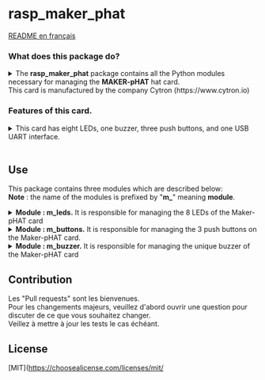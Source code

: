 # rasp_maker_phat

[README en français](./FR_README.md)

### What does this package do?
<details>
<summary>The <b>rasp_maker_phat</b> package contains all the Python modules necessary for managing the <b>MAKER-pHAT</b> hat card.<br>This card is manufactured by the company Cytron (https://www.cytron.io)</summary><br>           
   
Example of assemblies on modules Raspberry Pi 3B+ ou Pi Zero.<br><br>

![](./maker-pHat-card-monted.png )

</details>


### Features of this card.
<details>
<summary>This card has eight LEDs, one buzzer, three push buttons, and one USB UART interface.<br><br></summary>

>- Its size is the same as that of a Raspberry Pi Zero module. It integrates perfectly with the Pi Zero SBC type series<br>
(SBC :single-board computer)<br>
>- It is also compatible with Raspberry Pi sizes: <br>
>   - Standard size : 3B/3B+/4B1GB/4B2GB/4B4GB<br>
>   - Medium size: 3A+<br>
>   - Small size: Pi Zero/W/WH..<br>
>- Its pinout is fully compatible with the GPIO Bus of Raspberry modules.
>- The 8 LEDs are selectable via the pins  GPIO (17, 18, 27, 22, 25, 12, 13, 19) in BCM mode.<br>
>- The three push buttons are programmable via the pins GPIO (21,19,20) in BCM mode. <br>
>- The Buzzer can be activated on the pin (GPIO 26)  in BCM mode.<br>
>- The GPIO pins assigned to each functionality are clearly identified (screen printed) on the printed circuit.<br>Including SPI, UART, I2C, 5V, 3.3V, et GND.<br>
>- Its USB input acts as a power input and UART ports..
>- Its USB input voltage is 5v. The source can be a PC, a power bank or an AC adapter.<br>
    It can also be powered by the 5V BUS of the Raspberry Pi module.

 <br><br>
**For more information, consult the manufacturer's website** [CyTRON](https://www.cytron.io/c-raspberry-pi-hat#/-c616/cytron-m11/sort=p.number_sales/order=DESC/limit=20/minPrice=/maxPrice=)<br><br>


![](/Documents/EN_Maker-pHAT_Overview.png)


</details>

## Use

This package contains three modules which are described below:
<br>**Note** : the name of the modules is prefixed by "**m_**" meaning **module**.

<details>
<summary><b>Module : m_leds.</b> It is responsible for managing the 8 LEDs of the Maker-pHAT card</summary><br>

>  <details>
>  <summary><b>Methodes</b> :</summary><br> 
>
>>  <details>
>>  <summary><b>flash( led_n , tempo = 1.0 )</b></summary><br>
>>
>>>-  **AIM** : The LED concerned goes to the <b>ON</b> state, then <b>tempo</b> second later goes to the <b>OFF</b> state.<br><br>
>>>-  **PARAMETER** :
>>>    - **led_n** : LED index.
>>>      -  int [0, 7] 
>>>      -  led_n = 0 for the LED on the far right of the Maker-pHAT board.
>>>      -  led_n = 7 for the LED on the far left of the Maker-pHAT board.<br><br>
>>>    - **tempo** : float, ]0, oo[
>>>      -  Time (in seconds) during which the Led 'n' will be **ON**. After this time it goes to the **OFF** state.<br>
>>>         By default **tempo** = 1.0 seconds<br><br>   
>>  </details>
>>
>>  <details>
>>  <summary><b>flash_mask(mask = 0xFF, tempo = 1.0)</b></summary><br>    
>>
>>>-  **AIM** : The LED(s) concerned set **ON** ,  then after the tempo has elapsed,  the same LEDs set **OFF**<br><br>
>>>-  **PARAMETER** :   
>>>    - **mask** : 8-bit mask, each bit is associated with an LED.
>>>      -  int [0x00, 0xFF] 
>>>      -  mask = 0x01 is associated with the LED located on the far right of the Maker-pHAT card.
>>>      -  mask = 0x80 is associated with the LED located on the far left of the Maker-pHAT card.
>>>      -  mask = 0b01010101 = 0x55 is associated with the index LEDS {6, 4, 2, 0}
>>>      -  mask = 0xFF is associated with the index LEDS {7, 6, 5, 4, 3, 2, 1, 0}<br><br>
>>>    - **tempo** : float, ]0, oo[
>>>      -  Time (in seconds) during which the Led 'n' will be **ON**. After this time it goes to the **OFF** state.<br>
>>>         By default **tempo** = 1.0 seconds<br><br>   
>>  </details>
>>
>>  <details>
>>  <summary><b>set_on_leds( mask = 0x00)</b></summary><br>    
>>
>>>-  **AIM** : The LED(s) concerned set **ON**.</b></b>
>>>-  **PARAMETER** :   
>>>    - **mask** : 8-bit mask, each bit is associated with an LED.
>>>      -  int [0x00, 0xFF] 
>>>      -  mask = 0x01 is associated with the LED located on the far right of the Maker-pHAT card.
>>>      -  mask = 0x80 is associated with the LED located on the far left of the Maker-pHAT card.
>>>      -  mask = 0b01010101 = 0x55 is associated with the index LEDS {6, 4, 2, 0}
>>>      -  mask = 0xFF is associated with the index LEDS {7, 6, 5, 4, 3, 2, 1, 0}<br><br>
>>>      -  **NOTE 1**: if mask = 0x00 then the state of the 8 LEDs will not be modified.
>>>      -  **NOTE 2**: if an LED affected by the mask is in the **ON** state, then the state remains at **ON**.
>>  </details>
>>
>>  <details>
>>  <summary><b>set_off_leds( mask = 0x00)</b></summary><br>    
>>
>>>-  **AIM** : The LED(s) concerned set **OFF**.</b></b>
>>>-  **PARAMETER** :     
>>>    - **mask** : 8-bit mask, each bit is associated with an LED.
>>>      -  int [0x00, 0xFF] 
>>>      -  mask = 0x01 is associated with the LED located on the far right of the Maker-pHAT card.
>>>      -  mask = 0x80 is associated with the LED located on the far left of the Maker-pHAT card.
>>>      -  mask = 0b01010101 = 0x55 is associated with the index LEDS {6, 4, 2, 0}
>>>      -  mask = 0xFF is associated with the index LEDS {7, 6, 5, 4, 3, 2, 1, 0}<br><br>
>>>      -  **NOTE 1**: if mask = 0x00 then the state of the 8 LEDs will not be modified.
>>>      -  **NOTE 2**: if an LED affected by the mask is in the **OFF** state, then the state remains at **OFF**.
>>  </details>
>>
>>  <details>
>>  <summary><b>Code example</b></summary><br>  
>>
>>>  ```python
>>>  from rasp_maker_phat import m_leds as leds
>>>  
>>>  # Class instantiation
>>>  leds = leds.Leds()
>>>  
>>>  # Turns on Led #2 for one second (default) then turns on Led #5 for 0.3 seconds.
>>>  leds.flash( 2 )
>>>  leds.flash( 2, 0.3 )
>>>  
>>>  # Turn off all the LEDs then turn on only the odd index LEDs.
>>>  leds.set_off_leds( x0FF )
>>>  leds.set_on_leds( x055 )
>>>  
>>>  # Turn off all LEDs, then turn on all odd LEDs for 1.5 seconds
>>>  # then turn on all even LEDs for 2.6 seconds
>>>  leds.set_off_leds( x0FF )
>>>  leds.flash_mask( x055, 1.5 )
>>>  leds.flash_mask( x0AA, 2.6 )
>>>  ``` 
>>  </details>
>>
>>  `_______________________________________________________________________________`
>  </details>
</details>

<details>
<summary><b>Module : m_buttons.</b> It is responsible for managing the 3 push buttons on the Maker-pHAT card.</summary><br>

>   <details>
>      <summary><b>Getters</b> :</summary> 
>      <br>
>
>>-   **list_of_switch_pins**<br>
>>        return the list of BCM references of the 3 pins associated with the 3 switchs name screen printed of the Maker_pHAT card.<br>
>>-   **list_of_switch_names**<br>
>>        return list of switch names which are screen printed on the maker-pHAT card.<br>
>>-   **dico_switch_name_to_pin_code**<br>
>>        return the dictionary of couples (switch_name, pin_code) where switch_name is the key.<br>
>>-   **dico_pin_code_to_switch_name**<br>
>>        return the dictionary of couples (pin_code, switch_name) where code_pin is the key.<br>
>   </details>
>
>   <details>
>   <summary><b>Methodes</b> :</summary><br>
>
>>  <details>
>>  <summary><b>logical_state_pins (list_of_switch_name)</b> :</summary><br>  
>> 
>>>-  **AIM**<br>
>>>     Returns the logical state of the three switches in the form of a dictionary of three pairs **<Key, value>**.<br>
>>>     Where **Key** is the switch name, and **value** is the **logical state of the pin** associated with the switch.<br>
>>>     The dictionary contains as many pairs as valid and different switch names requested in the input parameter.<br><br>
>>>- **PARAMETER**
>>>   -  **list_of_switch_name** : 
>>>         -   What data types are allowed or prohibited for the input parameter.<br>
>>>              -   is **str**   : In this case, only one switch name is allowed. It will then be either **"sw1"** or **"sw2"** or **"sw3"**..<br>
>>>              -   is **tuple** : **NOT ALLOWED**.<br>
>>>              -   is **list**  : In this case this list must contain one or more switch names among : **"sw1"** and/or **"sw2"** and/or **"sw3"**.<br>
>>>                                 The order does not matter and accidental repetition of a name has no consequences..<br><br>
>>>        -    **Reminder** : <br>
>>>               -   Be careful when using the print statement.<br>
>>>                   Don't forget to alternate between double quotes and single quotes.<br>
>>>                   ```
>>>                   print( f"states are { x.logical_state_pins( ['sw1', 'sw3'] ) } " )
>>>                   print( f'states are { x.logical_state_pins( ["sw1", "sw3"] ) } ' )
>>>                   ```
>>>        -    **Warning** : <br>
>>>              -   If the switch name is not among **"sw1"** or **"sw2"** or **"sw3"** Then a **KeyError** will be raised.<br>
>>>                  Intercepting and handling this error is the responsibility of the user.<br><br>
>>>- **RETURN**<br>
>>>    -  The logical state of a pin takes three forms
>>>         -    String **"ON"**  which means *the switch is in the pressed state*.<br>
>>>         -    String **"OFF"** which means *the switch is in the released state*.<br>
>>>         -    **None**  which means *the switch has not been initialized*, the request has no meaning.<br><br>
>>>    -  examples of allowed syntax
>>>
>>>         -    input is a string.<br> 
>>>              ```
>>>              logical_state_pins( "sw1" ) -->  { "sw1": "ON" }
>>>              logical_state_pins( "sw2" ) -->  { "sw2": None }
>>>              ```
>>>         -    input is a Liste. 
>>>              ```
>>>              logical_state_pins( ["sw3"] ) -->  { "sw3":"OFF" } 
>>>              logical_state_pins( ["sw1", "sw2", "sw3"] ) -->  { "sw1":"ON", "sw2": None, "sw3":"OFF" }
>>>              ```
>>  </details>
>>
>>  <details>
>>  <summary><b>add_event_detect_switch(  switch_name, trigger = GPIO.FALLING, callback = empty , bouncetime = 50)</b> :</summary><br>
>>
>>>-  **AIM**<br>
>>>     Creates a thread that monitors actions performed on switch (**switch_name**) of the Maker-pHat board.<br>
>>>     The action (**trigger**) will consist of pressing or releasing or both.<br>
>>>     As soon as the action appears, the thread will call the function (**callback**) which will process the action on the switch.<br><br>
>>>- **PARAMETERS**
>>>   -  **switch_name** : str in set "**sw1**", "**sw2**", "**sw3**" .<br>
>>>       - This is the name of the switch of the Maker-pHat board that will be monitored by the thread.<br><br>
>>>   -  **trigger** : indicates on which edge of the signal the processing will be triggered.
>>>       - int only three  possible values [GPIO.FALLING (press), GPIO.RISING (release) , GPIO.BOTH (press or realease] 
>>>       - All actions on a switch will trigger processing either on the rising edge of the signal, or on the falling edge, or both.<br>
>>>         In the latter case the processing will be triggered twice.<br><br>
>>>   - **callback** : this parameter is the name of the function that will be called by the thread to process the event.<br>
>>>      - The default name is **empty**.<br>
>>>        It is a function internal to the class, and this function does nothing (pass).
>>>      - If you do not redefine the callback setting, a tread will still be created.<br>
>>>        When an event occurs, the **empty** function will be called but will produce no effect.<br>
>>>      - **Warning** :<br>
>>>        The name of the processing function is not a string.<br>
>>>        Therefore, it should not be written in quotes or double quotes, as strings usually are.
>>>        <br><br>
>>>   - **bouncetime** : time required to stabilize the state of the push button.
>>>      - int [0,oo[.<br>
>>>      - The unit is milliseconds. By default, its value is set to 5O ms. <br>
>>>      - **Reducing** this value risks making the treatment behavior unstable.<br>
>>>        There is a risk that for a single action the processing will then be launched several times in succession.<br>
>>>      - **Increasing** this value delays the processing of the push button action.<br><br>  
>>  </details>
>>  
>>  <details>
>>  <summary><b>cleanup (switch_names = None)</b> :</summary> 
>>  <br>
>>     
>>>-  **AIM**<br>
>>>       -  The switch(es) mentioned in the parameter (switch_names) will result in:
>>>           - The deactivation of each of the pins associated with these switches.
>>>           - Putting pins in an electrical state which does not entail any risk of destruction of the Raspberry card
>>>           - Stopping and destroying the threads concerned.
>>>       - After this command, all actions on the switches concerned will no longer have any effect..<br><br>
>>>-  **PARAMETER**<br>
>>>       -  **switch_name** : Several writings and types are possible.<br><br>
>>>           - If this parameter is not specified, then its default value will be **None**<br>
>>>             In this case the three switches **sw1**" and "**sw2**" and "**sw3**" will be cleaned.<br>
>>>             After this command, any actions on any switches of the Maker-pHAT card will have no effect.<br><br>
>>>           - str **sw1**" or "**sw2**" or "**sw3**". Only one switch name at a time will be cleaned.<br><br>
>>>           - List or Tuple must contain only the terms **"sw1"** and/or **"sw2"** and/or **"sw3"**<br>
>>>             **Remark**<br>
>>>                -   Writing [ "sw1", "sw2", "sw3" ] is equivalent to not entering a value for this parameter (None case).<br>
>>>                -   The order of the switch names in the list does not matter.<br>
>>>                -   An accidental repetition of a switch name has no consequences.<br>
>>>                    At the first occurrence of the switch name, it will be cleaned.<br><br>
>>  </details>
>>
>>  <details>
>>  <summary><b>Details about writing callback functions</b> :</summary> 
>>  <br>
>>
>>> <details>
>>> <summary><b>how many formats are allowed ? :</b> :</summary> 
>>> <br>
>>> 
>>>   
>>>>  ```python
>>>>  # First possible format
>>>>  # args is a tuple always contains only one element.
>>>>  # This element is the code BCM of the pin causing the event, and **args[0]** is the value of this pin code.
>>>>  def your_function_name(*args):
>>>>      pin_code = args[0]
>>>>      your code
>>>>  
>>>>  # Second possible format
>>>>  # pin_code is the code BCM of the pin causing the event
>>>>  def your_function_name(pin_code):
>>>>      your code
>>>>  ```
>>> </details>
>>>
>>> <details>
>>> <summary><b>how many callback functions should we create ? :</b> :</summary> 
>>> <br>
>>>>     
>>>>  ```python
>>>>  # FIRST POSSIBILIY
>>>>  #    One function per switch you want to monitor, for exemple sw1 and sw3
>>>>  #    In this case the input parameter is unimportant since it is known in advance, but
>>>>  #    the format of this parameter must be indicated even if it will not be used in your code
>>>>  
>>>>  def name_of_your_SW1_callback_function(chosen_parameter_format):
>>>>      your code to process the sw1 switch
>>>>  
>>>>  def name_of_your_SW3_callback_function(chosen_parameter_format):
>>>>      your code to process the sw3 switch
>>>>  #-----------------------------------------------------------
>>>>  
>>>>  # SECOND POSSIBILIY
>>>>  #     Only one function common to all switches.
>>>>  #     It is your code which will adapt the processing according to the input parameter, whatever its format
>>>>  def name_of_your_COMMON_callback_function(pin_code) :
>>>>      if pin_code == PIN_CODE_SW1 :
>>>>         your code for switch sw1
>>>>  
>>>>      elif pin_code == PIN_CODE_SW2 :
>>>>         your code for switch sw2
>>>>  
>>>>      elif pin_code == PIN_CODE_SW3 :
>>>>         your code for switch sw3
>>>>  
>>>>      else :
>>>>         your code for Error (normally this case is impossible)
>>>>  ```
>>> </details>
>>>
>>> <details>
>>> <summary><b>How to process events in the case where trigger == GPIO.BOTH ? :</b> :</summary> 
>>> <br>
>>>   
>>>>   You will not get any information about the action on the switch.<br>
>>>>   Is this a press or a release of the switch? Impossible to know.<br>
>>>>   The input parameter of your callback function will not contain this information, it will only contain the pin code.
>>>>   <br>
>>>>
>>>>  ```python
>>>>  
>>>>  # SIMPLEST CASE
>>>>  #    You do not care whether the triggering of the call is due to a pressing or releasing action on the switch.
>>>>  #    For exemple on sw1 switch, and regardless of the type of triggering event
>>>>  
>>>>  def name_of_your_BOTH_callback_function_on_SW1(chosen_parameter_format):
>>>>      x.your code for switch sw1 
>>>>  
>>>>  #-----------------------------------------------------------
>>>>  
>>>>  
>>>>  
>>>>  # SLIGHTLY LESS SIMPLE CASE
>>>>  #    Depending on the logical state of the switch you select the processing planned for the appropriate type of event
>>>>  
>>>>  def name_of_your_BOTH_callback_function_on_SW1(chosen_parameter_format):
>>>>      if x.logical_state_pins( 'sw1' ) == "ON"  :
>>>>          x.your code for switch sw1 on FALLING edge
>>>>
>>>>      elif x.logical_state_pins( 'sw1' ) == "OFF" :
>>>>          x.your code for switch sw1 on RISING edge   
>>>>
>>>>      else :  # None case but it is imposible
>>>>          pass
>>>>  
>>>>  #-----------------------------------------------------------
>>>>  
>>>>  
>>>>     
>>>>  # MORE COMPLEX CASE
>>>>  #     You must use two callback functions
>>>>  #     -- One for the action of pressing the switch. 
>>>>  #     -- Another when the action disappears.
>>>>  #     The principle is that each callback function deactivates itself and activates the opposite callback function.
>>>>  #     These are two mirror functions
>>>>  #
>>>>  #     Exemple for the switch sw3 (inst_button)
>>>>  
>>>>  inst_buttons = buttons.Buttons()
>>>>  
>>>>  def name_of_your_FALLING_callback_function_SW3(pin_code) :
>>>>      # you deactivate the callback function processing the FALLING trigger, and activate the callback function processing the RISING trigger
>>>>      # The Buttons class allows you to do this in a single command
>>>>      inst_buttons.add_event_detect_switch(  "sw3", GPIO.RISING, name_of_your_RISING_callback_function_SW3 )
>>>>  
>>>>      # your specific code for FALLING event start here
>>>>      your code ....
>>>>  
>>>>  
>>>>  def name_of_your_RISING_callback_function_SW3(pin_code) :
>>>>      # you deactivate the callback function processing the RISING trigger, and activate the callback function processing the FALLING trigger
>>>>      # The Buttons class allows you to do this in a single command
>>>>      inst_buttons.add_event_detect_switch( "sw3", GPIO.FALLING, name_of_your_FALLING_callback_function_SW3)
>>>>  
>>>>      # your specific code for RISING event start here
>>>>      your code  ....     
>>>>  ```
>>>>  </details>
>>>> 
>>>  </details>
>>>  
>>>  <details>
>>>  <summary><b>Code example</b></summary> 
>>>  <br>  
>>>     
>>>>  ```python
>>>>    buts = Buttons()
>>>>
>>>>    # Declaration of event processing functions (callback function)
>>>>    def test_button_sw1(*args):
>>>>        print(f"here sw1 processing, args : {args}" )
>>>>
>>>>    def test_button_sw2(*args):
>>>>        print(f"here sw2 processing, args[0] : {args[0]}" )
>>>>
>>>>    def test_button_sw3(pin_code):
>>>>        print(f"here sw3 processing, pin_code : {pin_code}" )
>>>>
>>>>    def common_test_button_switch(pin_code):
>>>>        print(f"COMMON processing : Event on pin_code {pin_code}")
>>>>
>>>>    def rising_event_detected_on_sw1(pin_code):
>>>>        buts.add_event_detect_switch("sw1", GPIO.FALLING, falling_event_detected_on_sw1)
>>>>        print(f"States : {buts.logical_state_pins('sw1')}")
>>>>        print(f"rising_event  : pin {pin_code}" )
>>>>
>>>>    def falling_event_detected_on_sw1(pin_code ):
>>>>        buts.add_event_detect_switch("sw1", GPIO.RISING, rising_event_detected_on_sw1)
>>>>        print(f"States : {buts.logical_state_pins('sw1')}")
>>>>        print(f"falling_event : pin {pin_code}" )
>>>>
>>>>
>>>>
>>>>    # Assignment of treads monitoring events occurring on each switch
>>>>    # Each switch has its own callback function.
>>>>    buts.add_event_detect_switch("sw1", GPIO.FALLING, test_button_sw1)
>>>>    buts.add_event_detect_switch("sw2", GPIO.RISING , test_button_sw2)
>>>>    buts.add_event_detect_switch("sw3", GPIO.BOTH   , test_button_sw3)
>>>>
>>>>
>>>>    print("\nYou can now push the button to test them FALLING, RISING, BOTH" )
>>>>    time.sleep(7)
>>>>
>>>>    # Reassign threads monitoring events occurring on each switch
>>>>    # All switches have the same callback function.
>>>>    buts.add_event_detect_switch("sw1", GPIO.FALLING, common_test_button_switch)
>>>>    buts.add_event_detect_switch("sw2", GPIO.RISING , common_test_button_switch)
>>>>    buts.add_event_detect_switch("sw3", GPIO.BOTH   , common_test_button_switch)
>>>>    print("\nYou can now push the button to test them with the same callback function")
>>>>    time.sleep(7)
>>>>
>>>>    # Now we deactivate all switches
>>>>    print("\nCleanup all switch. Now no more reaction from the switches")
>>>>    print(f"states befor cleanup : {buts.logical_state_pins(buts.list_of_switch_names)}")
>>>>    buts.cleanup(  )
>>>>    print(f"states after cleanup : {buts.logical_state_pins(buts.list_of_switch_names)}")
>>>>    time.sleep(4)
>>>>
>>>>    # Only callback function of sw1 is activated t_detect_switch/
>>>>    print("\nOnly switch SW1 is re-activated. with BOTH trigger. The callback function will be twice callet. Test  it" )
>>>>    print(f"States befor add_event_detect_switch : {buts.logical_state_pins(buts.list_of_switch_names)}")
>>>>    buts.add_event_detect_switch("sw1", GPIO.BOTH, test_button_sw1)
>>>>    print(f"States after add_event_detect_switch : {buts.logical_state_pins(buts.list_of_switch_names)}")
>>>>    time.sleep(4)
>>>>
>>>>    # To detect front up and front down
>>>>    buts.add_event_detect_switch("sw1", GPIO.FALLING, falling_event_detected_on_sw1)
>>>>    print("\nFinally we simulate the BOTH trigger with two callback functions on the sw1")
>>>>    time.sleep(7)
>>>>    print()
>>>>
>>>>  ```
>>>  </details>
>>>
>>>`_______________________________________________________________________________`
>>  </details>
>
>  </details>

<details>   
<summary><b>Module  : m_buzzer.</b> It is responsible for managing the unique buzzer of the Maker-pHAT card</summary><br>
   
>  <details>
>  <summary><b>Methodes</b> :</summary><br> 
>
>>  <details>
>>  <summary><b>beep (beep_duration = 1.0)</b> :</summary><br>
>>
>>>-  **AIM** :  For a time expressed in seconds, the buzzer emits a sound.<br><br>
>>>-  **PARAMETERS**
>>>      -  **beep_duration** : float in ]0, oo[.<br>
>>>      -  Unit seconds
>>>      -  Default value 1 second.
>>  </details> 
>>
>>  <details>
>>  <summary><b>beep_repeat (number_cycles = 2, beep_duration = 1.0, noiseless_duration = 1.0 )</b> :</summary><br>
>>
>>>-  **AIM**<br>
>>>     Buzzer beeps number_cycles times, and a cycle starts with a beep.<br>
>>>     The buzzer emits a sound for beep_duration seconds and remains silent for noiseless_duration seconds each cycle.<br><br>
>>>- **PARAMETERS**
>>>   -  **number_cycles** : Number of cycle repetitions (beep-silent).<br>
>>>       - int in  [2, 3, .. oo[.<br> 
>>>       - Expressed in seconds <br>
>>>      -  Default value 2.<br><br>
>>>   -  **beep_duration** : Time during which the buzzer emits a sound.<br>
>>>      -  float in ]0, oo[.<br>
>>>      -  Expressed in seconds.<br>
>>>      -  Default value 1.0 second.<br><br>
>>>   -  **noiseless_duration** : Time during which the buzzer remains silent.<br>
>>>      -  float in ]0, oo[.<br>
>>>      -  Expressed in seconds <br>
>>>      -  Default value 1.0 second.<br><br>
>>  </details> 
>>   
>>   <details>
>>   <summary><b>Code Exemple</b> :</summary><br>
>>
>>>  ```python
>>>  from rasp_maker_phat import m_buzzer as mb
>>> 
>>>  
>>>  #create the buz obj from the Buzzer class
>>>  buz = mb.Buzzer()
>>>
>>>  # Buzzer on for one second (default)
>>>  buz.beep()
>>>  time.sleep(1)  # ​Pause before trying another beep time value
>>>
>>>  # Buzzer on for 0.2 seconds
>>>  buz.beep(0.2)
>>>  time.sleep(1)  # ​Pause before trying a cycle
>>>
>>>  # Cyclic operation of the buzzer
>>>  # Cycle: ON for 0.1 seconds and OFF for 0.2 seconds.
>>>  # This cycle is repeated 5 times
>>>  buz.beep_repeat(5, 0.1, 0.2)
>>>  ```
>>>
>>>`_______________________________________________________________________________`   
>>  </details>
>  </details>
</details>
 
## Contribution
Les "Pull requests" sont les bienvenues.<br>
Pour les changements majeurs, veuillez d'abord ouvrir une question
pour discuter de ce que vous souhaitez changer.<br>
Veillez à mettre à jour les tests le cas échéant.

## License

[MIT](https://choosealicense.com/licenses/mit/


